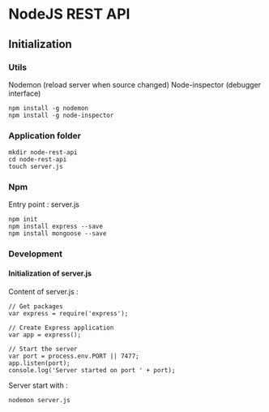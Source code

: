 # NodeJS REST API

## Initialization

### Utils

Nodemon (reload server when source changed)
Node-inspector (debugger interface)

```
npm install -g nodemon
npm install -g node-inspector
```

### Application folder

```
mkdir node-rest-api
cd node-rest-api
touch server.js
```

### Npm

Entry point : server.js

```
npm init
npm install express --save
npm install mongoose --save
```

### Development

#### Initialization of server.js

Content of server.js : 

```
// Get packages
var express = require('express');

// Create Express application
var app = express();

// Start the server
var port = process.env.PORT || 7477;
app.listen(port);
console.log('Server started on port ' + port);
```

Server start with  :

```
nodemon server.js
```
